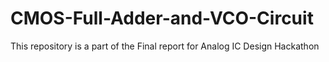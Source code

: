 # CMOS-Full-Adder-and-VCO-Circuit
This repository is a part of the Final report for Analog IC Design Hackathon 

